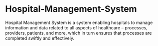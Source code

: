 # Hospital-Management-System
Hospital Management System is a system enabling hospitals to manage information and data related to all aspects of healthcare – processes, providers, patients, and more, which in turn ensures that processes are completed swiftly and effectively.
